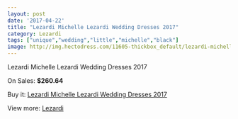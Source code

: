 ```yaml
---
layout: post
date: '2017-04-22'
title: "Lezardi Michelle Lezardi Wedding Dresses 2017"
category: Lezardi
tags: ["unique","wedding","little","michelle","black"]
image: http://img.hectodress.com/11605-thickbox_default/lezardi-michelle-lezardi-wedding-dresses-2013.jpg
---
```

Lezardi Michelle Lezardi Wedding Dresses 2017

On Sales: **$260.64**
<a href="https://www.hectodress.com/lezardi/5723-lezardi-michelle-lezardi-wedding-dresses-2013.html"><amp-img layout="responsive" width="600" height="600" src="//img.hectodress.com/11605-thickbox_default/lezardi-michelle-lezardi-wedding-dresses-2013.jpg" alt="Lezardi Michelle Lezardi Wedding Dresses 2017 0" /></a>

Buy it: [Lezardi Michelle Lezardi Wedding Dresses 2017](https://www.hectodress.com/lezardi/5723-lezardi-michelle-lezardi-wedding-dresses-2013.html "Lezardi Michelle Lezardi Wedding Dresses 2017")

View more: [Lezardi](https://www.hectodress.com/97-lezardi "Lezardi")